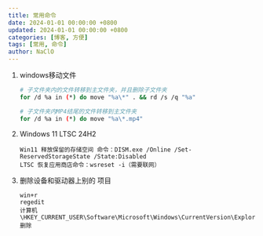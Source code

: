 ```yaml
---
title: 常用命令
date: 2024-01-01 00:00:00 +0800
updated: 2024-01-01 00:00:00 +0800
categories: [博客, 方便]
tags: [常用, 命令] 
author: NaClO
---
```


1. windows移动文件

   ```bash
   # 子文件夹内的文件转移到主文件夹，并且删除子文件夹
   for /d %a in (*) do move "%a\*" . && rd /s /q "%a"
   
   # 子文件夹内MP4结尾的文件转移到主文件夹
   for /d %a in (*) do move "%a\*.mp4"
   ```

2. Windows 11 LTSC 24H2

   ```
   Win11 释放保留的存储空间 命令：DISM.exe /Online /Set-ReservedStorageState /State:Disabled
   LTSC 恢复应用商店命令：wsreset -i（需要联网）
   ```

3. 删除设备和驱动器上别的 项目

   ```
   win+r
   regedit
   计算机\HKEY_CURRENT_USER\Software\Microsoft\Windows\CurrentVersion\Explorer\MyComputer\NameSpace
   删除
   ```